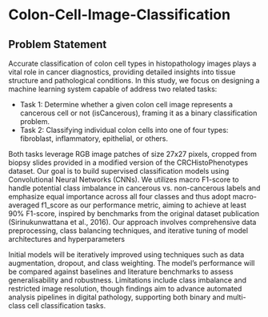 # Colon-Cell-Image-Classification

## Problem Statement

Accurate classification of colon cell types in histopathology images plays a vital role in cancer diagnostics, providing detailed insights into tissue structure and pathological conditions. In this study, we focus on designing a machine learning system capable of address two related tasks:

- Task 1: Determine whether a given colon cell image represents a cancerous cell or not (isCancerous), framing it as a binary classification problem.
- Task 2: Classifying individual colon cells into one of four types: fibroblast, inflammatory, epithelial, or others.

Both tasks leverage RGB image patches of size 27x27 pixels, cropped from biopsy slides provided in a modified version of the CRCHistoPhenotypes dataset. Our goal is to build supervised classification models using Convolutional Neural Networks (CNNs). We utilizes macro F1-score to handle potential class imbalance in cancerous vs. non-cancerous labels and emphasize equal importance across all four classes and thus adopt macro-averaged f1_score as our performance metric, aiming to achieve at least 90% F1-score, inspired by benchmarks from the original dataset publication (Sirinukunwattana et al., 2016). Our approach involves comprehensive data preprocessing, class balancing techniques, and iterative tuning of model architectures and hyperparameters

Initial models will be iteratively improved using techniques such as data augmentation, dropout, and class weighting. The model’s performance will be compared against baselines and literature benchmarks to assess generalisability and robustness. Limitations include class imbalance and restricted image resolution, though findings aim to advance automated analysis pipelines in digital pathology, supporting both binary and multi-class cell classification tasks.
